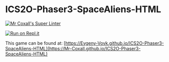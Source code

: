# ICS2O-Phaser3-SpaceAliens-HTML

[![Mr Coxall's Super Linter](https://github.com/Evgeny-Vovk/ICS2O-Phaser3-SpaceAliens-HTML/workflows/Mr%20Coxall's%20Super%20Linter/badge.svg)](https://github.com/Evgeny-Vovk/ICS2O-Phaser3-SpaceAliens-HTML/actions)

[![Run on Repl.it](https://repl.it/badge/github/Evgeny-Vovk/ICS2O-Phaser3-SpaceAliens-HTML)](https://repl.it/github/Evgeny-Vovk/ICS2O-Phaser3-SpaceAliens-HTML)

This game can be found at: [https://Evgeny-Vovk.github.io/ICS2O-Phaser3-SpaceAliens-HTML](https://Mr-Coxall.github.io/ICS2O-Phaser3-SpaceAliens-HTML)
